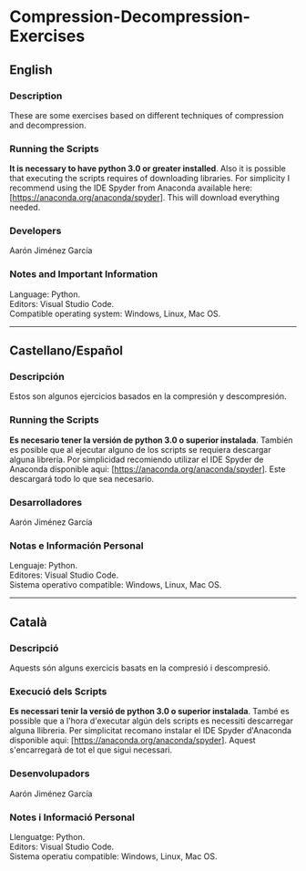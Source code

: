 # Compression-Decompression-Exercises

## English

### Description

These are some exercises based on different techniques of compression and decompression. 

### Running the Scripts

**It is necessary to have python 3.0 or greater installed**. Also it is possible that executing the scripts requires of downloading libraries. For simplicity I recommend using the IDE Spyder from Anaconda available here: [https://anaconda.org/anaconda/spyder]. This will download everything needed.

### Developers

Aarón Jiménez García       

### Notes and Important Information

Language: Python.    
Editors: Visual Studio Code.   
Compatible operating system: Windows, Linux, Mac OS.   

---

## Castellano/Español

### Descripción

Estos son algunos ejercicios basados en la compresión y descompresión.

### Running the Scripts

**Es necesario tener la versión de python 3.0 o superior instalada**. También es posible que al ejecutar alguno de los scripts se requiera descargar alguna librería. Por simplicidad recomiendo utilizar el IDE Spyder de Anaconda disponible aqui: [https://anaconda.org/anaconda/spyder]. Este descargará todo lo que sea necesario.   

### Desarrolladores

Aarón Jiménez García    

### Notas e Información Personal

Lenguaje: Python.   
Editores: Visual Studio Code.     
Sistema operativo compatible: Windows, Linux, Mac OS.   

---

## Català

### Descripció

Aquests són alguns exercicis basats en la compresió i descompresió. 

### Execució dels Scripts

**Es necessari tenir la versió de python 3.0 o superior instalada**. També es possible que a l'hora d'executar algún dels scripts es necessiti descarregar alguna llibreria. Per simplicitat recomano instalar el IDE Spyder d'Anaconda disponible aqui: [https://anaconda.org/anaconda/spyder]. Aquest s'encarregarà de tot el que sigui necessari.   

### Desenvolupadors

Aarón Jiménez García     

### Notes i Informació Personal

Llenguatge: Python.      
Editors: Visual Studio Code.    
Sistema operatiu compatible: Windows, Linux, Mac OS.   
